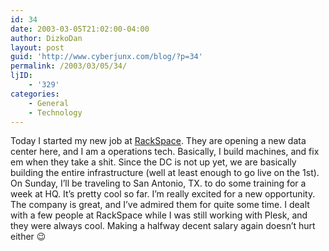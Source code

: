 ```yaml
---
id: 34
date: 2003-03-05T21:02:00-04:00
author: DizkoDan
layout: post
guid: 'http://www.cyberjunx.com/blog/?p=34'
permalink: /2003/03/05/34/
ljID:
    - '329'
categories:
    - General
    - Technology
---
```


Today I started my new job at [RackSpace](http://www.rackspace.com/). They are opening a new data center here, and I am a operations tech. Basically, I build machines, and fix em when they take a shit. Since the DC is not up yet, we are basically building the entire infrastructure (well at least enough to go live on the 1st). On Sunday, I’ll be traveling to San Antonio, TX. to do some training for a week at HQ. It’s pretty cool so far. I’m really excited for a new opportunity. The company is great, and I’ve admired them for quite some time. I dealt with a few people at RackSpace while I was still working with Plesk, and they were always cool. Making a halfway decent salary again doesn’t hurt either 😉